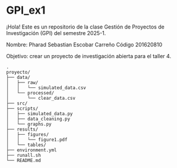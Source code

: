 # GPI_ex1

¡Hola! Este es un repositorio de la clase Gestión de Proyectos de Investigación (GPI) del semestre 2025-1.

Nombre: Pharad Sebastian Escobar Carreño
Código 201620810

Objetivo: crear un proyecto de investigación abierta para el taller 4.

```plaintext
.
proyecto/
├── data/
│   ├── raw/
│   │   └── simulated_data.csv
│   └── processed/
│       └── clear_data.csv
├── src/
├── scripts/
│   ├── simulated_data.py
│   ├── data_cleaning.py
│   └── graphs.py
├── results/
│   ├── figures/
│   │   └── figure1.pdf
│   └── tables/
├── environment.yml
├── runall.sh
└── README.md
```
